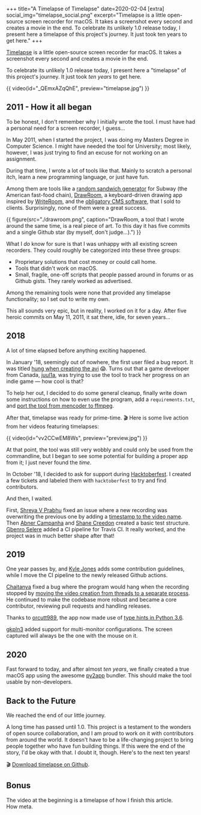 +++
title="A Timelapse of Timelapse"
date=2020-02-04
[extra]
social_img="timelapse_social.png"
excerpt="Timelapse is a little open-source screen recorder for macOS. It takes a screenshot every second and creates a movie in the end. To celebrate its unlikely 1.0 release today, I present here a timelapse of this project's journey. It just took ten years to get here."
+++

[Timelapse](https://github.com/mre/timelapse) is a little open-source screen
recorder for macOS. It takes a screenshot every second and creates a movie in
the end.

To celebrate its unlikely 1.0 release today, I present here a "timelapse" of
this project's journey. It just took *ten years* to get here. 

{{ video(id="_QEmxAZqQhE", preview="timelapse.jpg") }}

## 2011 - How it all began

To be honest, I don't remember why I initially wrote the tool. I must have had a
personal need for a screen recorder, I guess...

In May 2011, when I started the project, I was doing my Masters Degree in
Computer Science. I might have needed the tool for University; most likely,
however, I was just trying to find an excuse for not working on an assignment.

During that time, I wrote a lot of tools like that. Mainly to scratch a personal
itch, learn a new programming language, or just have fun.

Among them are tools like a [random sandwich
generator](https://github.com/mre/ihatesubways) for Subway (the American
fast-food chain), [DrawRoom](https://github.com/mre/DrawRoom), a keyboard-driven
drawing app inspired by
[WriteRoom](http://www.hogbaysoftware.com/products/writeroom), and the
[obligatory CMS software](https://github.com/mre/Creamy), that I sold to
clients. Surprisingly, none of them were a great success.


{{ figure(src="./drawroom.png", caption="DrawRoom, a tool that I wrote around the same time, is a real piece of art. To this day it has five commits and a single Github star (by myself, don't judge...).") }}
 
What I *do* know for sure is that I was unhappy with all existing screen
recorders. They could roughly be categorized into these three groups:

* Proprietary solutions that cost money or could call home.
* Tools that didn't work on macOS.
* Small, fragile, one-off scripts that people passed around in forums or as
  Github gists. They rarely worked as advertised.

Among the remaining tools were none that provided any timelapse functionality;
so I set out to write my own.

This all sounds very epic, but in reality, I worked on it for a day. After five
heroic commits on May 11, 2011, it sat there, idle, for seven years...

## 2018

A lot of time elapsed before anything exciting happened.

In January '18, seemingly out of nowhere, the first user filed a bug report. It
was titled [hung when creating the
avi](https://github.com/mre/timelapse/issues/1) 😱. Turns out that a game
developer from Canada,
[juul1a](https://www.youtube.com/channel/UCs2DJ9xpGic1pQkWNMwAUHw), was trying
to use the tool to track her progress on an indie game &mdash; how cool is that?

To help her out, I decided to do some general cleanup, finally write down some
instructions on how to even use the program, add a `requirements.txt`, and [port
the tool from mencoder to
ffmpeg](https://github.com/mre/timelapse/commit/0b43515037670604143bf3b3eb06061ecfbbe108).

After that, timelapse was ready for prime-time. 🎬 Here is some live action from
her videos featuring timelapses: 

{{ video(id="vv2CCwEM8Ws", preview="preview.jpg") }}

At that point, the tool was still very wobbly and could only be used from the
commandline, but I began to see some potential for building a proper app from
it; I just never found the *time*.

In October '18, I decided to ask for support during
[Hacktoberfest](https://hacktoberfest.digitalocean.com/details). I created a few
tickets and labeled them with `hacktoberfest` to try and find contributors.

And then, I waited.

First, [Shreya V Prabhu](https://github.com/ShreyaPrabhu) fixed an issue where a
new recording was overwriting the previous one by adding a [timestamp to the
video name](https://github.com/mre/timelapse/pull/3). Then [Abner
Campanha](https://github.com/abnerpc) and [Shane
Creedon](https://github.com/ShaneCreedon) created a basic test structure.
[Gbenro Selere](https://github.com/seleregb) added a CI pipeline for Travis CI.
It really worked, and the project was in much better shape after that!

## 2019 

One year passes by, and [Kyle Jones](https://github.com/Kerl1310) adds some
contribution guidelines, while I move the CI pipeline to the newly released
Github actions.

[Chaitanya](github.com/cmangla) fixed a bug where the program would hang when
the recording stopped by [moving the video creation from threads to a separate
process](https://github.com/mre/timelapse/pull/24). He continued to make the
codebase more robust and became a core contributor, reviewing pull requests and
handling releases.

Thanks to [orcutt989](https://github.com/orcutt989), the app now made use of
[type hints in Python 3.6](https://github.com/mre/timelapse/pull/33).

[gkpln3](https://github.com/gkpln3) added support for multi-monitor
configurations. The screen captured will always be the one with the mouse on it.

## 2020

Fast forward to today, and after almost *ten years*, we finally created a true
macOS app using the awesome [py2app](https://github.com/ronaldoussoren/py2app)
bundler. This should make the tool usable by non-developers.

## Back to the Future

We reached the end of our little journey.

A long time has passed until 1.0. This project is a testament to the wonders of
open source collaboration, and I am proud to work on it with contributors from
around the world. It doesn't have to be a life-changing project to bring people
together who have fun building things. If this were the end of the story, I'd be
okay with that. I doubt it, though. Here's to the next ten years!

🎬 [Download timelapse on Github](https://github.com/mre/timelapse).

## Bonus

The video at the beginning is a timelapse of how I finish this article.  
How meta.
